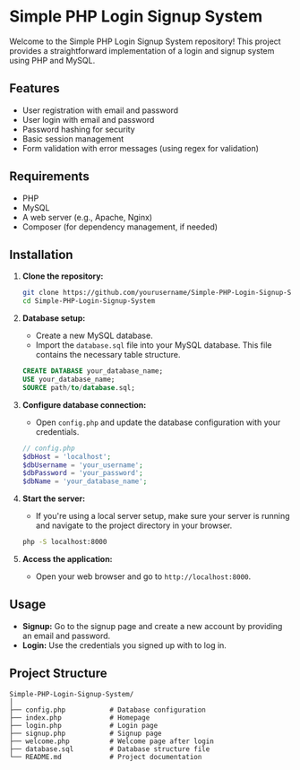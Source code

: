 # Simple PHP Login Signup System

Welcome to the Simple PHP Login Signup System repository! This project provides a straightforward implementation of a login and signup system using PHP and MySQL.

## Features

- User registration with email and password
- User login with email and password
- Password hashing for security
- Basic session management
- Form validation with error messages (using regex for validation)

## Requirements

- PHP 
- MySQL 
- A web server (e.g., Apache, Nginx)
- Composer (for dependency management, if needed)

## Installation

1. **Clone the repository:**
    ```bash
    git clone https://github.com/yourusername/Simple-PHP-Login-Signup-System.git
    cd Simple-PHP-Login-Signup-System
    ```

2. **Database setup:**
    - Create a new MySQL database.
    - Import the `database.sql` file into your MySQL database. This file contains the necessary table structure.

    ```sql
    CREATE DATABASE your_database_name;
    USE your_database_name;
    SOURCE path/to/database.sql;
    ```

3. **Configure database connection:**
    - Open `config.php` and update the database configuration with your credentials.

    ```php
    // config.php
    $dbHost = 'localhost';
    $dbUsername = 'your_username';
    $dbPassword = 'your_password';
    $dbName = 'your_database_name';
    ```

4. **Start the server:**
    - If you're using a local server setup, make sure your server is running and navigate to the project directory in your browser.

    ```bash
    php -S localhost:8000
    ```

5. **Access the application:**
    - Open your web browser and go to `http://localhost:8000`.

## Usage

- **Signup:** Go to the signup page and create a new account by providing an email and password.
- **Login:** Use the credentials you signed up with to log in.

## Project Structure

```plaintext
Simple-PHP-Login-Signup-System/
│
├── config.php           # Database configuration
├── index.php            # Homepage
├── login.php            # Login page
├── signup.php           # Signup page
├── welcome.php          # Welcome page after login
├── database.sql         # Database structure file
└── README.md            # Project documentation

